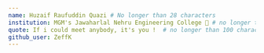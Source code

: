 ```yaml
---
name: Huzaif Raufuddin Quazi # No longer than 28 characters
institution: MGM's Jawaharlal Nehru Engineering College 🚩 # no longer than 58 characters
quote: If i could meet anybody, it's you !  # no longer than 100 characters, avoid using quotes(") to guarantee the format remains the same.
github_user: ZeffK
---
```

